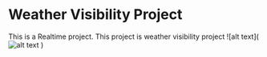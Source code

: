# Weather Visibility Project
This is a Realtime project. This project is weather visibility project
![alt text](![alt text](http://url/to/img.png)
)
